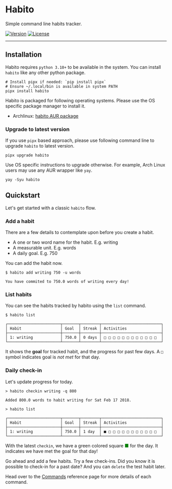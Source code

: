 # Habito

Simple command line habits tracker.

[![Version](https://img.shields.io/pypi/v/habito.svg)](https://pypi.python.org/pypi/habito)
[![License](https://img.shields.io/github/license/codito/habito.svg)](https://github.com/codito/habito/blob/master/LICENSE.md)

<script src="https://asciinema.org/a/sczj9UFocJ6VbWLGWBguc1XCI.js" id="asciicast-sczj9UFocJ6VbWLGWBguc1XCI" async></script>

---

## Installation

Habito requires `python 3.10+` to be available in the system. You can install
`habito` like any other python package.

```shell
# Install pipx if needed: `pip install pipx`
# Ensure ~/.local/bin is available in system PATH
pipx install habito
```

Habito is packaged for following operating systems. Please use the OS specific
package manager to install it.

- Archlinux: [habito AUR package][habito-aur]

[habito-aur]: https://aur.archlinux.org/packages/habito/

### Upgrade to latest version

If you use `pipx` based approach, please use following command line to upgrade
`habito` to latest version.

```shell
pipx upgrade habito
```

Use OS specific instructions to upgrade otherwise. For example, Arch Linux users
may use any AUR wrapper like `yay`.

```shell
yay -Syu habito
```

## Quickstart

Let's get started with a classic `habito` flow.

### Add a habit

There are a few details to contemplate upon before you create a habit.

- A one or two word name for the habit. E.g. writing
- A measurable unit. E.g. words
- A daily goal. E.g. 750

You can add the habit now.

```shell
$ habito add writing 750 -u words

You have commited to 750.0 words of writing every day!
```

### List habits

You can see the habits tracked by habito using the `list` command.

```shell
$ habito list

┌───────────────────────┬───────┬────────┬──────────────────────────┐
│ Habit                 │ Goal  │ Streak │ Activities               │
├───────────────────────┼───────┼────────┼──────────────────────────┤
│ 1: writing            │ 750.0 │ 0 days │ □ □ □ □ □ □ □ □ □ □ □ □  │
└───────────────────────┴───────┴────────┴──────────────────────────┘
```

It shows the **goal** for tracked habit, and the progress for past few days. A
`□` symbol indicates goal is _not met_ for that day.

### Daily check-in

Let's update progress for today.

```shell
> habito checkin writing -q 800

Added 800.0 words to habit writing for Sat Feb 17 2018.

> habito list

┌───────────────────────┬───────┬────────┬──────────────────────────┐
│ Habit                 │ Goal  │ Streak │ Activities               │
├───────────────────────┼───────┼────────┼──────────────────────────┤
│ 1: writing            │ 750.0 │ 1 day  │ ■ □ □ □ □ □ □ □ □ □ □ □  │
└───────────────────────┴───────┴────────┴──────────────────────────┘
```

With the latest `checkin`, we have a green colored square <span
style="color:green">■</span> for the day. It indicates we have met the goal for
that day!

Go ahead and add a few habits. Try a few check-ins. Did you know it is possible
to check-in for a past date? And you can `delete` the test habit later.

Head over to the [Commands](commands.md) reference page for more details of each
command.
